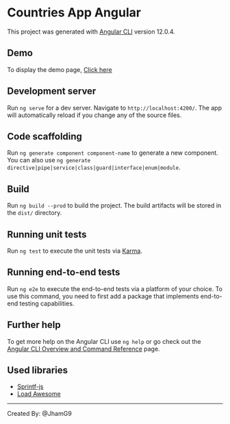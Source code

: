 # Countries App Angular

This project was generated with [Angular CLI](https://github.com/angular/angular-cli) version 12.0.4.

## Demo 

To display the demo page, [Click here](https://countries-app-angular.vercel.app/)

## Development server

Run `ng serve` for a dev server. Navigate to `http://localhost:4200/`. The app will automatically reload if you change any of the source files.

## Code scaffolding

Run `ng generate component component-name` to generate a new component. You can also use `ng generate directive|pipe|service|class|guard|interface|enum|module`.

## Build

Run `ng build --prod` to build the project. The build artifacts will be stored in the `dist/` directory.

## Running unit tests

Run `ng test` to execute the unit tests via [Karma](https://karma-runner.github.io).

## Running end-to-end tests

Run `ng e2e` to execute the end-to-end tests via a platform of your choice. To use this command, you need to first add a package that implements end-to-end testing capabilities.

## Further help

To get more help on the Angular CLI use `ng help` or go check out the [Angular CLI Overview and Command Reference](https://angular.io/cli) page.


## Used libraries
 - [Sprintf-js](https://www.npmjs.com/package/sprintf-js)
 - [Load Awesome](https://labs.danielcardoso.net/load-awesome/animations.html)

****
Created By: @JhamG9
